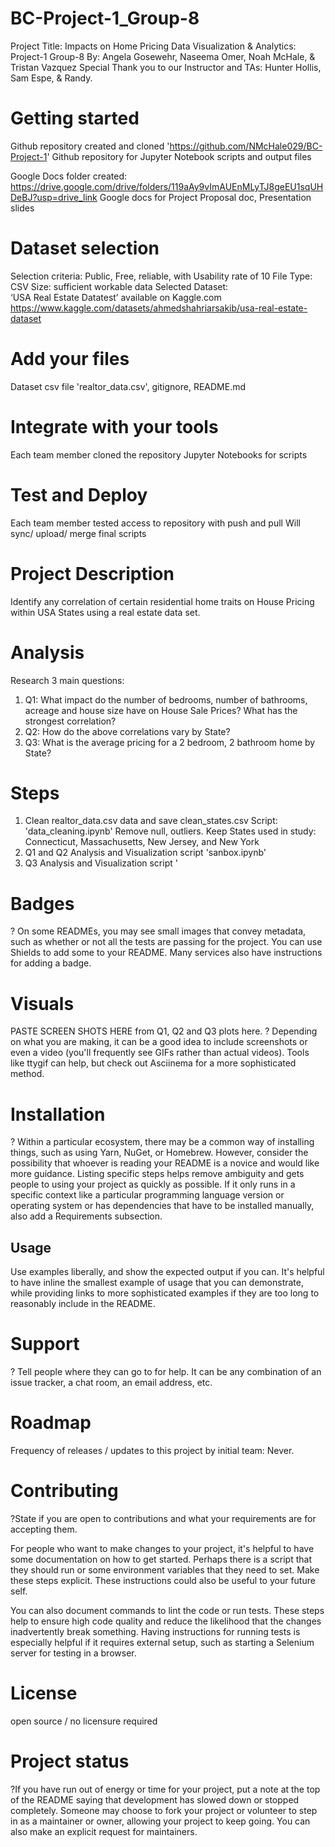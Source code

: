 # BC-Project-1_Group-8 
Project Title: Impacts on Home Pricing
Data Visualization & Analytics: Project-1 Group-8
By: Angela Gosewehr, Naseema Omer, Noah McHale, &  Tristan Vazquez
Special Thank you to our Instructor and TAs: Hunter Hollis, Sam Espe, & Randy.

# Getting started 
Github repository created and cloned 'https://github.com/NMcHale029/BC-Project-1'
Github repository for Jupyter Notebook scripts and output files

Google Docs folder created: https://drive.google.com/drive/folders/119aAy9vImAUEnMLyTJ8geEU1sqUHDeBJ?usp=drive_link
Google docs for Project Proposal doc, Presentation slides

# Dataset selection 
Selection criteria:
	Public, Free, reliable, with Usability rate of 10
    File Type: CSV 
    Size: sufficient workable data
Selected Dataset:	
‘USA Real Estate Datatest’ available on Kaggle.com 
https://www.kaggle.com/datasets/ahmedshahriarsakib/usa-real-estate-dataset

# Add your files
Dataset csv file 'realtor_data.csv', gitignore, README.md

# Integrate with your tools
Each team member cloned the repository
Jupyter Notebooks for scripts

# Test and Deploy
Each team member tested access to repository with push and pull 
Will sync/ upload/ merge final scripts

# Project Description
Identify any correlation of certain residential home traits on House Pricing within USA States using a real estate data set. 

# Analysis
Research 3 main questions: 
1. Q1: What impact do the number of bedrooms, number of bathrooms, acreage and house size have on House Sale Prices?   What has the strongest correlation?
2. Q2: How do the above correlations vary by State?
3. Q3: What is the average pricing for a 2 bedroom, 2 bathroom home by State? 	

# Steps
1. Clean realtor_data.csv data and save clean_states.csv Script: 'data_cleaning.ipynb'
Remove null, outliers. Keep States used in study: Connecticut, Massachusetts, New Jersey, and New York
2. Q1 and Q2 Analysis and Visualization script 'sanbox.ipynb'
3. Q3 Analysis and Visualization script '

# Badges
? On some READMEs, you may see small images that convey metadata, such as whether or not all the tests are passing for the project. You can use Shields to add some to your README. Many services also have instructions for adding a badge.

# Visuals 
PASTE SCREEN SHOTS HERE from Q1, Q2 and Q3 plots here. 
? Depending on what you are making, it can be a good idea to include screenshots or even a video (you'll frequently see GIFs rather than actual videos). Tools like ttygif can help, but check out Asciinema for a more sophisticated method.

# Installation
? Within a particular ecosystem, there may be a common way of installing things, such as using Yarn, NuGet, or Homebrew. However, consider the possibility that whoever is reading your README is a novice and would like more guidance. Listing specific steps helps remove ambiguity and gets people to using your project as quickly as possible. If it only runs in a specific context like a particular programming language version or operating system or has dependencies that have to be installed manually, also add a Requirements subsection.

## Usage
Use examples liberally, and show the expected output if you can. It's helpful to have inline the smallest example of usage that you can demonstrate, while providing links to more sophisticated examples if they are too long to reasonably include in the README.

# Support
? Tell people where they can go to for help. It can be any combination of an issue tracker, a chat room, an email address, etc.

# Roadmap
Frequency of releases / updates to this project by initial team: Never.

# Contributing
?State if you are open to contributions and what your requirements are for accepting them.

For people who want to make changes to your project, it's helpful to have some documentation on how to get started. Perhaps there is a script that they should run or some environment variables that they need to set. Make these steps explicit. These instructions could also be useful to your future self.

You can also document commands to lint the code or run tests. These steps help to ensure high code quality and reduce the likelihood that the changes inadvertently break something. Having instructions for running tests is especially helpful if it requires external setup, such as starting a Selenium server for testing in a browser.

# License
open source / no licensure required

# Project status
?If you have run out of energy or time for your project, put a note at the top of the README saying that development has slowed down or stopped completely. Someone may choose to fork your project or volunteer to step in as a maintainer or owner, allowing your project to keep going. You can also make an explicit request for maintainers.

